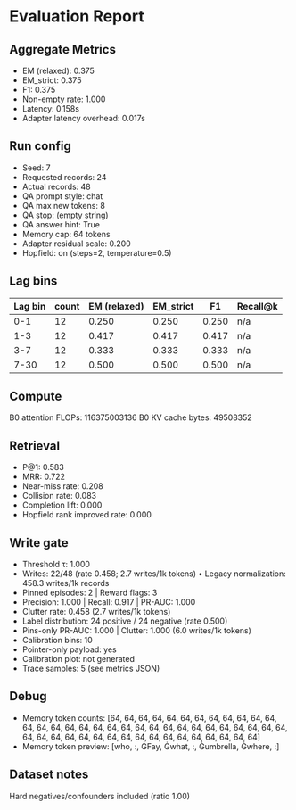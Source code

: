 # Evaluation Report

## Aggregate Metrics

- EM (relaxed): 0.375
- EM_strict: 0.375
- F1: 0.375
- Non-empty rate: 1.000
- Latency: 0.158s
- Adapter latency overhead: 0.017s

## Run config
- Seed: 7
- Requested records: 24
- Actual records: 48
- QA prompt style: chat
- QA max new tokens: 8
- QA stop: (empty string)
- QA answer hint: True
- Memory cap: 64 tokens
- Adapter residual scale: 0.200
- Hopfield: on (steps=2, temperature=0.5)

## Lag bins
| Lag bin | count | EM (relaxed) | EM_strict | F1 | Recall@k |
| ------- | ----- | ------------- | --------- | --- | -------- |
| 0-1 | 12 | 0.250 | 0.250 | 0.250 | n/a |
| 1-3 | 12 | 0.417 | 0.417 | 0.417 | n/a |
| 3-7 | 12 | 0.333 | 0.333 | 0.333 | n/a |
| 7-30 | 12 | 0.500 | 0.500 | 0.500 | n/a |

## Compute
B0 attention FLOPs: 116375003136
B0 KV cache bytes: 49508352

## Retrieval
- P@1: 0.583
- MRR: 0.722
- Near-miss rate: 0.208
- Collision rate: 0.083
- Completion lift: 0.000
- Hopfield rank improved rate: 0.000

## Write gate
- Threshold τ: 1.000
- Writes: 22/48 (rate 0.458; 2.7 writes/1k tokens)
  • Legacy normalization: 458.3 writes/1k records
- Pinned episodes: 2 | Reward flags: 3
- Precision: 1.000 | Recall: 0.917 | PR-AUC: 1.000
- Clutter rate: 0.458 (2.7 writes/1k tokens)
- Label distribution: 24 positive / 24 negative (rate 0.500)
- Pins-only PR-AUC: 1.000 | Clutter: 1.000 (6.0 writes/1k tokens)
- Calibration bins: 10
- Pointer-only payload: yes
- Calibration plot: not generated
- Trace samples: 5 (see metrics JSON)

## Debug
- Memory token counts: [64, 64, 64, 64, 64, 64, 64, 64, 64, 64, 64, 64, 64, 64, 64, 64, 64, 64, 64, 64, 64, 64, 64, 64, 64, 64, 64, 64, 64, 64, 64, 64, 64, 64, 64, 64, 64, 64, 64, 64, 64, 64, 64, 64, 64, 64, 64, 64]
- Memory token preview: [who, :, ĠFay, Ġwhat, :, Ġumbrella, Ġwhere, :]

## Dataset notes
Hard negatives/confounders included (ratio 1.00)